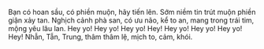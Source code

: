 Bạn có hoan sầu, có phiền muộn, hãy tiến lên. Sớm niềm tin trút muộn phiền giận xảy tan. Nghịch cảnh phà san, có ưu não, kể to an, mang trong trái tim, mộng yêu lâu lan. Hey yo! Hey yo! Hey yo! Hey! Hey yo! Hey yo! Hey yo! Hey!  Nhẫn, Tẫn, Trung, thâm thâm lệ, mịch to, cảm, khói.